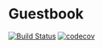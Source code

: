 Guestbook
===========

[![Build Status](https://travis-ci.org/dvalfrid/gastolibro.svg?branch=master)](https://travis-ci.org/dvalfrid/gastolibro)
[![codecov](https://codecov.io/gh/dvalfrid/gastolibro/branch/master/graph/badge.svg)](https://codecov.io/gh/dvalfrid/gastolibro)
